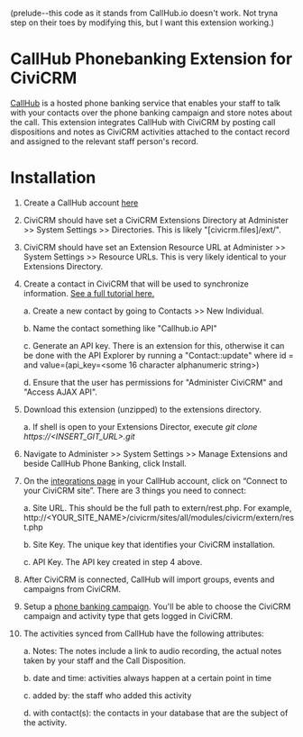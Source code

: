 (prelude--this code as it stands from CallHub.io doesn't work. Not tryna step on their toes by modifying this, but I want this extension working.)

CallHub Phonebanking Extension for CiviCRM
==========================================

[CallHub](https://callhub.io) is a hosted phone banking service that enables your staff to talk with your contacts over the phone banking campaign and store notes about the call. This extension integrates CallHub with CiviCRM by posting call dispositions and notes as CiviCRM activities attached to the contact record and assigned to the relevant staff person's record.

Installation
============

1. Create a CallHub account [here](https://app.callhub.io/accounts/register/)
2. CiviCRM should have set a CiviCRM Extensions Directory at Administer >> System Settings >> Directories.  This is likely "\[civicrm.files\]/ext/". 
3. CiviCRM  should have set an Extension Resource URL at Administer >> System Settings >> Resource URLs. This is very likely identical to your Extensions Directory.
4. Create a contact in CiviCRM that will be used to synchronize information. [See a full tutorial here.](https://civicrm.stackexchange.com/questions/9945/how-do-i-set-up-an-api-key-for-a-user/9946#9946)

    a. Create a new contact by going to Contacts >> New Individual. 
    
    b. Name the contact something like "Callhub.io API"
    
    c. Generate an API key. There is an extension for this, otherwise it can be done with the API Explorer by running a "Contact::update" where id = <ID of the user you just made> and value=(api_key=<some 16 character alphanumeric string>)
    
    d. Ensure that the user has permissions for "Administer CiviCRM" and "Access AJAX API". 
    
5. Download this extension (unzipped) to the extensions directory.

    a. If shell is open to your Extensions Director, execute *git clone https://<INSERT_GIT_URL>.git*
    
6. Navigate to Administer >> System Settings >> Manage Extensions and beside CallHub Phone Banking, click Install.
7. On the [integrations page](https://app.callhub.io/dashboard/apps/) in your CallHub account, click on “Connect to your CiviCRM site”. There are 3 things you need to connect:

    a. Site URL. This should be the full path to extern/rest.php. For example, http://<YOUR_SITE_NAME>/civicrm/sites/all/modules/civicrm/extern/rest.php

    b. Site Key. The unique key that identifies your CiviCRM installation.

    c. API Key. The API key created in step 4 above.

8. After CiviCRM is connected, CallHub will import groups, events and campaigns from CiviCRM. 
9. Setup a [phone banking campaign](https://app.callhub.io/power_campaign/add/). You'll be able to choose the CiviCRM campaign and activity type that gets logged in CiviCRM.
10. The activities synced from CallHub have the following attributes:

    a. Notes: The notes include a link to audio recording, the actual notes taken by your staff and the Call Disposition.

    b. date and time: activities always happen at a certain point in time

    c. added by: the staff who added this activity

    d. with contact(s): the contacts in your database that are the subject of the activity.
